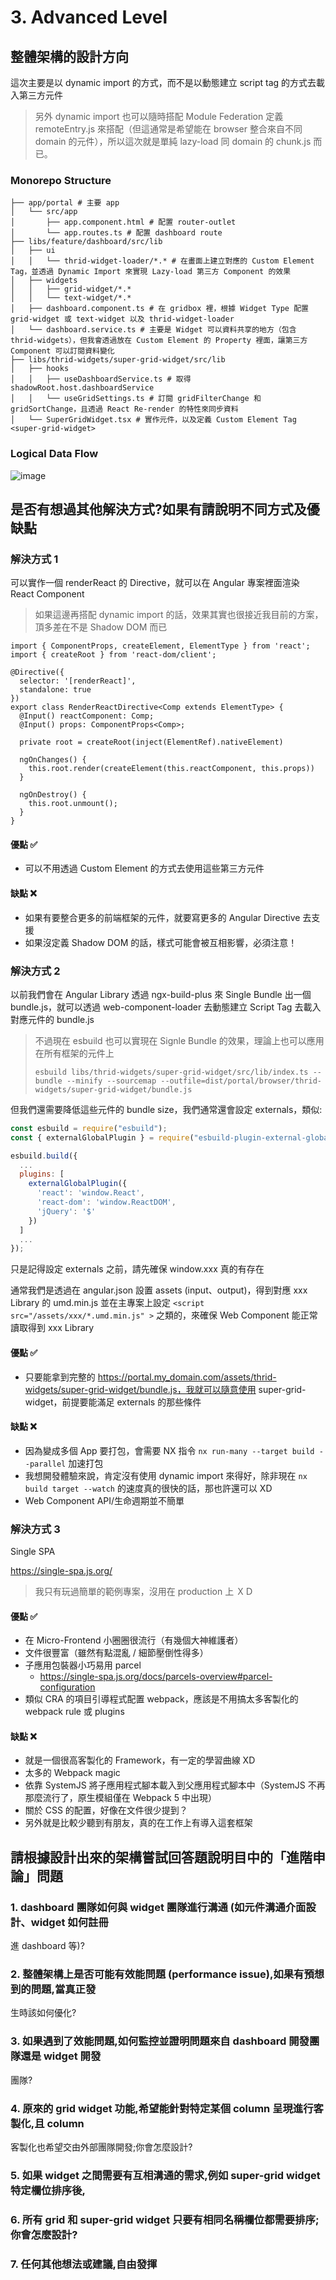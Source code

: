 # 3. Advanced Level

## 整體架構的設計方向

這次主要是以 dynamic import 的方式，而不是以動態建立 script tag 的方式去載入第三方元件
> 另外 dynamic import 也可以隨時搭配 Module Federation 定義 remoteEntry.js 來搭配（但這通常是希望能在 browser 整合來自不同 domain 的元件），所以這次就是單純 lazy-load 同 domain 的 chunk.js 而已。

### Monorepo Structure

```
├── app/portal # 主要 app
│   └── src/app
│       ├── app.component.html # 配置 router-outlet
│       └── app.routes.ts # 配置 dashboard route
├── libs/feature/dashboard/src/lib
│   ├── ui
│   │   └── thrid-widget-loader/*.* # 在畫面上建立對應的 Custom Element Tag，並透過 Dynamic Import 來實現 Lazy-load 第三方 Component 的效果
│   ├── widgets
│   │   ├── grid-widget/*.*
│   │   └── text-widget/*.*
│   ├── dashboard.component.ts # 在 gridbox 裡，根據 Widget Type 配置 grid-widget 或 text-widget 以及 thrid-widget-loader
│   └── dashboard.service.ts # 主要是 Widget 可以資料共享的地方（包含 thrid-widgets），但我會透過放在 Custom Element 的 Property 裡面，讓第三方 Component 可以訂閱資料變化
├── libs/thrid-widgets/super-grid-widget/src/lib
│   ├── hooks
│   │   ├── useDashboardService.ts # 取得 shadowRoot.host.dashboardService
│   │   └── useGridSettings.ts # 訂閱 gridFilterChange 和 gridSortChange，且透過 React Re-render 的特性來同步資料
│   └── SuperGridWidget.tsx # 實作元件，以及定義 Custom Element Tag <super-grid-widget>
```
### Logical Data Flow

![image](https://github.com/SHANG-TING/TSMC-DAPD2-03-Interview-Project/assets/12579766/bc06e2a5-b91e-4e48-a6b6-9dfc0c5dc601)

## 是否有想過其他解決方式?如果有請說明不同方式及優缺點

### 解決方式 1

可以實作一個 renderReact 的 Directive，就可以在 Angular 專案裡面渲染 React Component
> 如果這邊再搭配 dynamic import 的話，效果其實也很接近我目前的方案，頂多差在不是 Shadow DOM 而已

```
import { ComponentProps, createElement, ElementType } from 'react';
import { createRoot } from 'react-dom/client';

@Directive({
  selector: '[renderReact]',
  standalone: true
})
export class RenderReactDirective<Comp extends ElementType> {
  @Input() reactComponent: Comp;
  @Input() props: ComponentProps<Comp>;

  private root = createRoot(inject(ElementRef).nativeElement)

  ngOnChanges() {
    this.root.render(createElement(this.reactComponent, this.props))
  }

  ngOnDestroy() {
    this.root.unmount();
  }
}
```

#### 優點 ✅

- 可以不用透過 Custom Element 的方式去使用這些第三方元件

#### 缺點 ❌

- 如果有要整合更多的前端框架的元件，就要寫更多的 Angular Directive 去支援
- 如果沒定義 Shadow DOM 的話，樣式可能會被互相影響，必須注意！

### 解決方式 2

以前我們會在 Angular Library 透過 ngx-build-plus 來 Single Bundle 出一個 bundle.js，就可以透過 web-component-loader 去動態建立 Script Tag 去載入對應元件的 bundle.js

> 不過現在 esbuild 也可以實現在 Signle Bundle 的效果，理論上也可以應用在所有框架的元件上
> ```
> esbuild libs/thrid-widgets/super-grid-widget/src/lib/index.ts --bundle --minify --sourcemap --outfile=dist/portal/browser/thrid-widgets/super-grid-widget/bundle.js
> ```

但我們還需要降低這些元件的 bundle size，我們通常還會設定 externals，類似:

```javascript
const esbuild = require("esbuild");
const { externalGlobalPlugin } = require("esbuild-plugin-external-global");

esbuild.build({
  ...
  plugins: [
    externalGlobalPlugin({
      'react': 'window.React',
      'react-dom': 'window.ReactDOM',
      'jQuery': '$'
    })
  ]
  ...
});
```

只是記得設定 externals 之前，請先確保 window.xxx 真的有存在

通常我們是透過在 angular.json 設置 assets (input、output)，得到對應 xxx Library 的 umd.min.js 並在主專案上設定 `<script src="/assets/xxx/*.umd.min.js" >` 之類的，來確保 Web Component 能正常讀取得到 xxx Library

#### 優點 ✅

- 只要能拿到完整的 https://portal.my_domain.com/assets/thrid-widgets/super-grid-widget/bundle.js，我就可以隨意使用 super-grid-widget，前提要能滿足 externals 的那些條件

#### 缺點 ❌

- 因為變成多個 App 要打包，會需要 NX 指令 `nx run-many --target build --parallel` 加速打包
- 我想開發體驗來說，肯定沒有使用 dynamic import 來得好，除非現在 `nx build target --watch` 的速度真的很快的話，那也許還可以 XD
- Web Component API/生命週期並不簡單

### 解決方式 3

Single SPA

https://single-spa.js.org/

> 我只有玩過簡單的範例專案，沒用在 production 上 ＸＤ

#### 優點 ✅

- 在 Micro-Frontend 小圈圈很流行（有幾個大神維護者）
- 文件很豐富（雖然有點混亂 / 細節壓倒性得多）
- 子應用包裝器小巧易用 parcel
  - https://single-spa.js.org/docs/parcels-overview#parcel-configuration
- 類似 CRA 的項目引導程式配置 webpack，應該是不用搞太多客製化的 webpack rule 或 plugins

#### 缺點 ❌

- 就是一個很高客製化的 Framework，有一定的學習曲線 XD
- 太多的 Webpack magic
- 依靠 SystemJS 將子應用程式腳本載入到父應用程式腳本中（SystemJS 不再那麼流行了，原生模組僅在 Webpack 5 中出現）
- 關於 CSS 的配置，好像在文件很少提到？
- 另外就是比較少聽到有朋友，真的在工作上有導入這套框架

## 請根據設計出來的架構嘗試回答題說明目中的「進階申論」問題

### 1. dashboard 團隊如何與 widget 團隊進行溝通 (如元件溝通介面設計、widget 如何註冊
進 dashboard 等)?

### 2. 整體架構上是否可能有效能問題 (performance issue),如果有預想到的問題,當真正發
生時該如何優化?

### 3. 如果遇到了效能問題,如何監控並證明問題來自 dashboard 開發團隊還是 widget 開發
團隊?

### 4. 原來的 grid widget 功能,希望能針對特定某個 column 呈現進行客製化,且 column
客製化也希望交由外部團隊開發;你會怎麼設計?

### 5. 如果 widget 之間需要有互相溝通的需求,例如 super-grid widget 特定欄位排序後,

### 6. 所有 grid 和 super-grid widget 只要有相同名稱欄位都需要排序;你會怎麼設計?

### 7. 任何其他想法或建議,自由發揮

